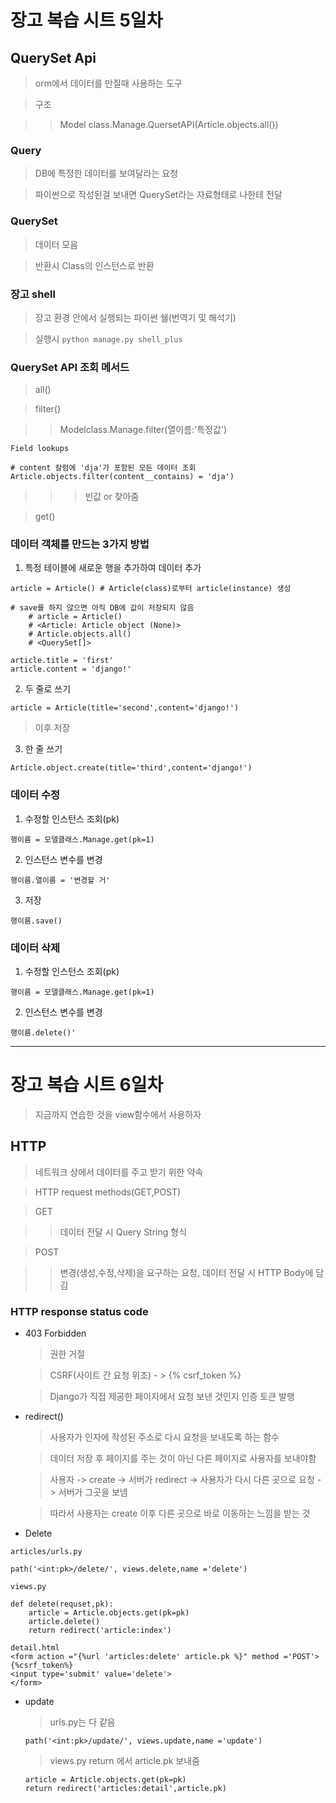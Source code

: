 # 장고 복습 시트 5일차

## QuerySet Api

> orm에서 데이터를 만질때 사용하는 도구

> 구조

>> Model class.Manage.QuersetAPI(Article.objects.all())

### Query

> DB에 특정한 데이터를 보여달라는 요청

> 파이썬으로 작성된걸 보내면 QuerySet라는 자료형태로 나한테 전달

### QuerySet

> 데이터 모음

> 반환시 Class의 인스턴스로 반환

### 장고 shell

> 장고 환경 안에서 실행되는 파이썬 쉘(번역기 및 해석기)

> 실행시 ``python manage.py shell_plus``

### QuerySet API 조회 메서드

> all()

> filter()

>> Modelclass.Manage.filter(열이름:'특정값')

```
Field lookups

# content 칼럼에 'dja'가 포함된 모든 데이터 조회
Article.objects.filter(content__contains) = 'dja')
```

>>> 빈값 or 찾아줌

> get()

### 데이터 객체를 만드는 3가지 방법

1. 특정 테이블에 새로운 행을 추가하여 데이터 추가

```
article = Article() # Article(class)로부터 article(instance) 생성

# save를 하지 않으면 아직 DB에 값이 저장되지 않음
    # article = Article()
    # <Article: Article object (None)>
    # Article.objects.all()
    # <QuerySet[]>

article.title = 'first'
article.content = 'django!'
```

2. 두 줄로 쓰기

``article = Article(title='second',content='django!')``

> 이후 저장

3. 한 줄 쓰기

``Article.object.create(title='third',content='django!')``

### 데이터 수정

1. 수정할 인스턴스 조회(pk)

``행이름 = 모델클래스.Manage.get(pk=1) ``

2. 인스턴스 변수를 변경

``행이름.열이름 = '변경할 거'``

3. 저장

``행이름.save()``

### 데이터 삭제

1. 수정할 인스턴스 조회(pk)

``행이름 = 모델클래스.Manage.get(pk=1) ``

2. 인스턴스 변수를 변경

``행이름.delete()'``

---

# 장고 복습 시트 6일차

> 지금까지 연습한 것을 view함수에서 사용하자

## HTTP

> 네트워크 상에서 데이터를 주고 받기 위한 약속

> HTTP request methods(GET,POST)

> GET

>> 데이터 전달 시 Query String 형식

> POST

>> 변경(생성,수정,삭제)을 요구하는 요청, 데이터 전달 시 HTTP Body에 담김

### HTTP response status code

- 403 Forbidden

    > 권한 거절

    > CSRF(사이트 간 요청 위조) - > {% csrf_token %}

    > Django가 직접 제공한 페이지에서 요청 보낸 것인지 인증 토큰 발행

- redirect()

    > 사용자가 인자에 작성된 주소로 다시 요청을 보내도록 하는 함수

    > 데이터 저장 후 페이지를 주는 것이 아닌 다른 페이지로 사용자를 보내야함

    > 사용자 -> create -> 서버가 redirect -> 사용자가 다시 다른 곳으로 요청 -> 서버가 그곳을 보넴

    > 따라서 사용자는 create 이후 다른 곳으로 바로 이동하는 느낌을 받는 것


- Delete

```
articles/urls.py

path('<int:pk>/delete/', views.delete,name ='delete')

views.py

def delete(requset,pk):
    article = Article.objects.get(pk=pk)
    article.delete()
    return redirect('article:index')

detail.html
<form action ="{%url 'articles:delete' article.pk %}" method ='POST'>
{%csrf_token%}
<input type='submit' value='delete'>
</form>
```

- update

    > urls.py는 다 같음
    
    ``path('<int:pk>/update/', views.update,name ='update')``

    > views.py return 에서 article.pk 보내줌

    ```
    article = Article.objects.get(pk=pk)
    return redirect('articles:detail',article.pk)
    ```